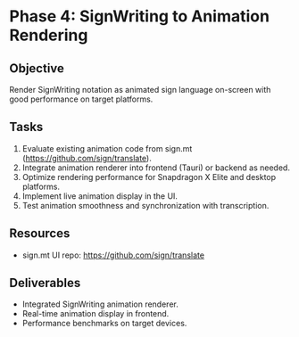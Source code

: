 # Phase 4: SignWriting to Animation Rendering

## Objective
Render SignWriting notation as animated sign language on-screen with good performance on target platforms.

## Tasks
1. Evaluate existing animation code from sign.mt (https://github.com/sign/translate).
2. Integrate animation renderer into frontend (Tauri) or backend as needed.
3. Optimize rendering performance for Snapdragon X Elite and desktop platforms.
4. Implement live animation display in the UI.
5. Test animation smoothness and synchronization with transcription.

## Resources
- sign.mt UI repo: https://github.com/sign/translate

## Deliverables
- Integrated SignWriting animation renderer.
- Real-time animation display in frontend.
- Performance benchmarks on target devices.
